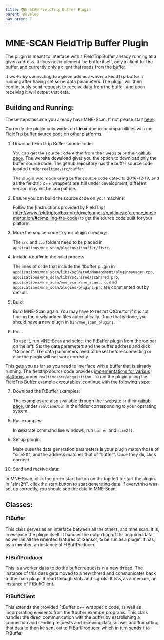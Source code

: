 ```yaml
---
title: MNE-SCAN FieldTrip Buffer Plugin
parent: Develop
nav_order: 7
---
```


# MNE-SCAN FieldTrip Buffer Plugin

The plugin is meant to interface with a FieldTrip Buffer already running at a given address. It does not implement the buffer itself, only a client for the buffer, and currently only a client that reads from the buffer.

It works by connecting to a given address where a FieldTrip buffer is running after having set some data parameters. The plugin will then continuously send requests to receive data from the buffer, and upon receiving it will output that data.

## Building and Running:

These steps assume you already have MNE-Scan. If not please start [here](https://mne-cpp.github.io/pages/started/started.html).

Currently the plugin only works on **Linux** due to incompatibilities with the FieldTrip buffer source code on other platforms. 

1. Download FieldTrip Buffer source code:

   You can get the source code either from their [website](http://www.fieldtriptoolbox.org/download/) or their [github page](https://github.com/fieldtrip/fieldtrip). The website download gives you the option to download only the buffer source code. The github repository has the buffer source code located under `realtime/src/buffer`.

   The plugin was made using buffer source code dated to 2019-12-13, and as the fieldtrip c++ wrappers are still under development, different version may not be compatible.

2. Ensure you can build the source code on your machine:

   Follow the [instructions provided by FieldTrip] (http://www.fieldtriptoolbox.org/development/realtime/reference_implementation/#compiling-the-code) to get the source code built for your platform

3. Move the source code to your plugin directory:

   The `src` and `cpp` folders need to be placed in `applications/mne_scan/plugins/ftbuffer/ftsrc`.

4. Include ftbuffer in the build process:

   The lines of code that include the ftbuffer plugin in `applications/mne_scan/libs/scShared/Management/pluginmanager.cpp`, `applications/mne_scan/libs/scShared/scShared.pro`, `applications/mne_scan/mne_scan/mne_scan.pro`, and `applications/mne_scan/plugins/plugins.pro` are commented out by default.

5. Build:

   Build MNE-Scan again. You may have to restart QtCreator if it is not finding the newly added files automatically. Once that is done, you should have a new plugin in `bin/mne_scan_plugins`.

6. Run:

   To use it, run MNE-Scan and select the FtBuffer plugin from the toolbar on the left. Set the data parameters and the buffer address and click "Connect". The data parameters need to be set before connecting or else the plugin will not work correctly.

This gets you as far as you need to interface with a buffer that is already running. The fieldtrip source code provides [implementations for various platforms](http://www.fieldtriptoolbox.org/development/realtime/implementation/) under `realtime/src/acquisition`.
To run the plugin using the FieldTrip Buffer example executables, continue with the following steps:

7. Download the FtBuffer examples:

   The examples are also available through their [website](http://www.fieldtriptoolbox.org/download/) or their [github page](https://github.com/fieldtrip/fieldtrip), under `realtime/bin` in the folder corresponding to your operating system.

8. Run examples:

   In separate command line windows, run `buffer` and `sine2ft`.

9. Set up plugin:

   Make sure the data generation parameters in your plugin match those of "sine2ft", and the address matches that of "buffer". Once they do, click connect.

10. Send and receive data:

   In MNE-Scan, click the green start button on the top left to start the plugin. In "sine2ft", click the start button to start generating data. If everything was set up correctly, you should see the data in MNE-Scan.

## Classes:

### FtBuffer

This class serves as an interface between all the others, and mne scan. It is, in essence the plugin itself. It handles the outputting of the acquired data, as well as all the inherited features of ISensor, to be run as a plugin. It has, as a member, an instance of FtBuffProducer.

### FtBuffProducer

This is a worker class to do the buffer requests in a new thread. The instance of this class gets moved to a new thread and communicates back to the main plugin thread through slots and signals. It has, as a member, an instance of FtBuffClient.

### FtBuffClient

This extends the provided FtBuffer c++ wrapped c code, as well as incorporating elements from the ftbuffer example programs. This class handles the direct communication with the buffer by establishing a connection and sending requests and receiving data, as well and formatting that data to then be sent out to FtBuffProducer, which in turn sends it to FtBuffer.
